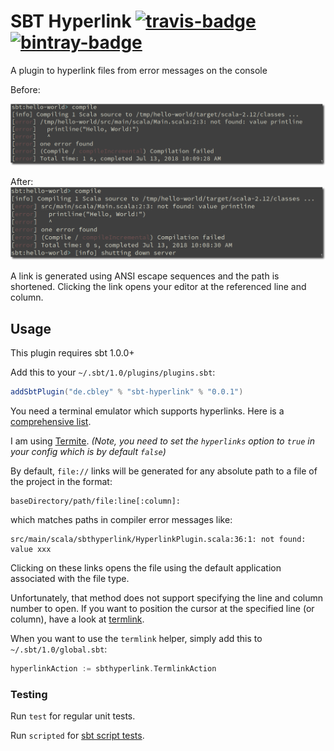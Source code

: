 # SBT Hyperlink [![travis-badge][]][travis] [![bintray-badge][]][bintray]

[travis]:       https://travis-ci.com/github/avdv/sbt-hyperlink
[travis-badge]: https://img.shields.io/travis/com/avdv/sbt-hyperlink.svg?label=travis&style=for-the-badge

[bintray]:       https://bintray.com/cbley/sbt-plugins/sbt-hyperlink/_latestVersion
[bintray-badge]: https://img.shields.io/bintray/v/sbt/sbt-plugin-releases/sbt-hyperlink.svg?style=for-the-badge

A plugin to hyperlink files from error messages on the console

Before:

![before](media/before.png)

After:
![after](media/after.png)

A link is generated using ANSI escape sequences and the path is shortened. Clicking the link opens your editor at the referenced line and column.

## Usage

This plugin requires sbt 1.0.0+

Add this to your `~/.sbt/1.0/plugins/plugins.sbt`:

```scala
addSbtPlugin("de.cbley" % "sbt-hyperlink" % "0.0.1")
```

You need a terminal emulator which supports hyperlinks. Here is a
[comprehensive list](https://gist.github.com/egmontkob/eb114294efbcd5adb1944c9f3cb5feda#supporting-apps).

I am using [Termite](https://github.com/thestinger/termite). _(Note, you need to set
the `hyperlinks` option to `true` in your config which is by default `false`)_

By default, `file://` links will be generated for any absolute path to a file of the project in the format:
```
baseDirectory/path/file:line[:column]:
```
which matches paths in compiler error messages like:
```
src/main/scala/sbthyperlink/HyperlinkPlugin.scala:36:1: not found: value xxx
```
Clicking on these links opens the file using the default application associated with the file type.

Unfortunately, that method does not support specifying the line and column number to open. If you want to position the 
cursor at the specified line (or column), have a look at [termlink](termlink/).

When you want to use the `termlink` helper, simply add this to `~/.sbt/1.0/global.sbt`:

```scala
hyperlinkAction := sbthyperlink.TermlinkAction
```

### Testing

Run `test` for regular unit tests.

Run `scripted` for [sbt script tests](http://www.scala-sbt.org/1.x/docs/Testing-sbt-plugins.html).
